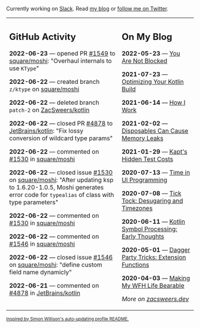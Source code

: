 Currently working on [Slack](https://slack.com/). Read [my blog](https://zacsweers.dev/) or [follow me on Twitter](https://twitter.com/ZacSweers).

<table><tr><td valign="top" width="60%">

## GitHub Activity
<!-- githubActivity starts -->
**2022-06-23** — opened PR [#1549](https://github.com/square/moshi/pull/1549) to [square/moshi](https://github.com/square/moshi): "Overhaul internals to use `KType`"

**2022-06-22** — created branch `z/ktype` on [square/moshi](https://github.com/square/moshi)

**2022-06-22** — deleted branch `patch-2` on [ZacSweers/kotlin](https://github.com/ZacSweers/kotlin)

**2022-06-22** — closed PR [#4878](https://github.com/JetBrains/kotlin/pull/4878) to [JetBrains/kotlin](https://github.com/JetBrains/kotlin): "Fix lossy conversion of wildcard type params"

**2022-06-22** — commented on [#1530](https://github.com/square/moshi/issues/1530#issuecomment-1163229346) in [square/moshi](https://github.com/square/moshi)

**2022-06-22** — closed issue [#1530](https://github.com/square/moshi/issues/1530) on [square/moshi](https://github.com/square/moshi): "After updating ksp to 1.6.20-1.0.5, Moshi generates error code for `typealias` of class with type parameters"

**2022-06-22** — commented on [#1530](https://github.com/square/moshi/issues/1530#issuecomment-1162662215) in [square/moshi](https://github.com/square/moshi)

**2022-06-22** — commented on [#1546](https://github.com/square/moshi/issues/1546#issuecomment-1162661644) in [square/moshi](https://github.com/square/moshi)

**2022-06-22** — closed issue [#1546](https://github.com/square/moshi/issues/1546) on [square/moshi](https://github.com/square/moshi): "define custom field name dynamicly"

**2022-06-21** — commented on [#4878](https://github.com/JetBrains/kotlin/pull/4878#issuecomment-1162173223) in [JetBrains/kotlin](https://github.com/JetBrains/kotlin)
<!-- githubActivity ends -->
</td><td valign="top" width="40%">

## On My Blog
<!-- blog starts -->
**2022-05-23** — [You Are Not Blocked](https://www.zacsweers.dev/you-are-not-blocked/)

**2021-07-23** — [Optimizing Your Kotlin Build](https://www.zacsweers.dev/optimizing-your-kotlin-build/)

**2021-06-14** — [How I Work](https://www.zacsweers.dev/how-i-work/)

**2021-02-02** — [Disposables Can Cause Memory Leaks](https://www.zacsweers.dev/disposables-can-cause-memory-leaks/)

**2021-01-29** — [Kapt's Hidden Test Costs](https://www.zacsweers.dev/kapts-hidden-test-costs/)

**2020-07-13** — [Time in UI Programming](https://www.zacsweers.dev/time-in-ui/)

**2020-07-08** — [Tick Tock: Desugaring and Timezones](https://www.zacsweers.dev/ticktock-desugaring-timezones/)

**2020-06-11** — [Kotlin Symbol Processing: Early Thoughts](https://www.zacsweers.dev/kotlin-symbol-processor-early-thoughts/)

**2020-05-01** — [Dagger Party Tricks: Extension Functions](https://www.zacsweers.dev/dagger-party-tricks-extension-functions/)

**2020-04-03** — [Making My WFH Life Bearable](https://www.zacsweers.dev/making-wfh-life-bearable/)
<!-- blog ends -->
_More on [zacsweers.dev](https://zacsweers.dev/)_
</td></tr></table>

<sub><a href="https://simonwillison.net/2020/Jul/10/self-updating-profile-readme/">Inspired by Simon Willison's auto-updating profile README.</a></sub>